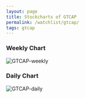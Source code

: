 ```yaml
---
layout: page
title: Stockcharts of GTCAP
permalink: /watchlist/gtcap/
tags: gtcap
---
```


### Weekly Chart
![GTCAP-weekly](http://www.marketwatch.com/kaavio.Webhost/charts/big.chart?nosettings=1&symb=GTCAP&uf=0&type=4&size=3&sid=10410144&style=1013&freq=2&time=12&ma=6&maval=20,50,200&lf=4&lf2=0&lf3=0&height=510&width=720&mocktick=1)

### Daily Chart
![GTCAP-daily](http://www.marketwatch.com/kaavio.Webhost/charts/big.chart?nosettings=1&symb=GTCAP&uf=7168&type=4&size=3&sid=10410144&style=1013&freq=1&time=8&ma=6&maval=20,50,200&lf=4&lf2=0&lf3=0&height=510&width=720&mocktick=1)
